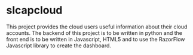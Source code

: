 # slcapcloud
This project provides the cloud users useful information about their cloud accounts. The backend of this project is to be written in python and the front end is to be written in Javascript, HTML5 and to use the RazorFlow Javascript library to create the dashboard.
